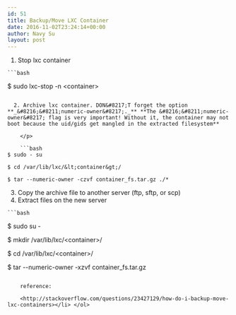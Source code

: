 ```yaml
---
id: 51
title: Backup/Move LXC Container
date: 2016-11-02T23:24:14+00:00
author: Navy Su
layout: post
---
```

  1. Stop lxc container
    
    ```bash
$ sudo lxc-stop -n &lt;container&gt;
```

  2. Archive lxc container. DON&#8217;T forget the option **_&#8216;&#8211;numeric-owner&#8217;._** **The &#8216;&#8211;numeric-owner&#8217; flag is very important! Without it, the container may not boot because the uid/gids get mangled in the extracted filesystem**
  
    </p> 
    
    ```bash
$ sudo - su

$ cd /var/lib/lxc/&lt;container&gt;/

$ tar --numeric-owner -czvf container_fs.tar.gz ./*
```

  3. Copy the archive file to another server (ftp, sftp, or scp)
  4. Extract files on the new server
    
    ```bash
$ sudo su -

$ mkdir /var/lib/lxc/&lt;container&gt;/

$ cd /var/lib/lxc/&lt;container&gt;/

$ tar --numeric-owner -xzvf container_fs.tar.gz 
```
    
    reference:
    
    <http://stackoverflow.com/questions/23427129/how-do-i-backup-move-lxc-containers></li> </ol>
